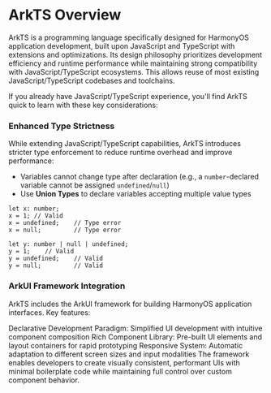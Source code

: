 # ArkTS Overview

ArkTS is a programming language specifically designed for HarmonyOS application development, built upon JavaScript and TypeScript with extensions and optimizations. Its design philosophy prioritizes development efficiency and runtime performance while maintaining strong compatibility with JavaScript/TypeScript ecosystems. This allows reuse of most existing JavaScript/TypeScript codebases and toolchains.

If you already have JavaScript/TypeScript experience, you'll find ArkTS quick to learn with these key considerations:

### Enhanced Type Strictness
While extending JavaScript/TypeScript capabilities, ArkTS introduces stricter type enforcement to reduce runtime overhead and improve performance:

- Variables cannot change type after declaration (e.g., a `number`-declared variable cannot be assigned `undefined`/`null`)
- Use **Union Types** to declare variables accepting multiple value types

```arkts
let x: number;
x = 1; // Valid
x = undefined;    // Type error
x = null;         // Type error

let y: number | null | undefined;
y = 1;    // Valid
y = undefined;    // Valid
y = null;         // Valid
```

### ArkUI Framework Integration
ArkTS includes the ArkUI framework for building HarmonyOS application interfaces. Key features:

Declarative Development Paradigm: Simplified UI development with intuitive component composition
Rich Component Library: Pre-built UI elements and layout containers for rapid prototyping
Responsive System: Automatic adaptation to different screen sizes and input modalities
The framework enables developers to create visually consistent, performant UIs with minimal boilerplate code while maintaining full control over custom component behavior.